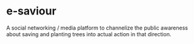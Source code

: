# e-saviour
A social networking / media platform to channelize the public awareness  about saving and planting trees into actual action in that direction.
